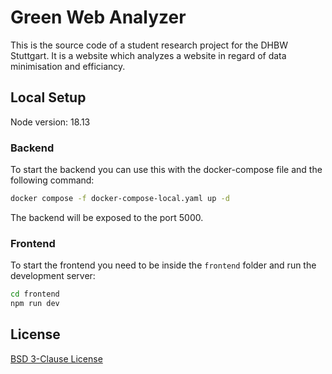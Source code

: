 # Green Web Analyzer

This is the source code of a student research project for the DHBW Stuttgart. It is a website which analyzes a website in regard of data minimisation and efficiancy.

## Local Setup

Node version: 18.13

### Backend

To start the backend you can use this with the docker-compose file and the following command:

```bash
docker compose -f docker-compose-local.yaml up -d
```

The backend will be exposed to the port 5000.

### Frontend

To start the frontend you need to be inside the `frontend` folder and run the development server:

```bash
cd frontend
npm run dev
```

## License

[BSD 3-Clause License](LICENSE.md)

